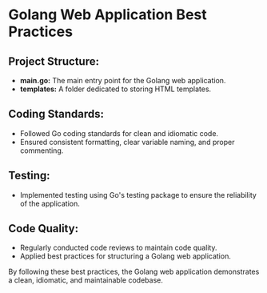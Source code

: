# Golang Web Application Best Practices

## Project Structure:

- **main.go:** The main entry point for the Golang web application.
- **templates:** A folder dedicated to storing HTML templates.

## Coding Standards:

- Followed Go coding standards for clean and idiomatic code.
- Ensured consistent formatting, clear variable naming, and proper commenting.

## Testing:

- Implemented testing using Go's testing package to ensure the reliability of the application.

## Code Quality:

- Regularly conducted code reviews to maintain code quality.
- Applied best practices for structuring a Golang web application.

By following these best practices, the Golang web application demonstrates a clean, idiomatic, and maintainable codebase.
